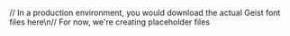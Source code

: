 // In a production environment, you would download the actual Geist font files here\n// For now, we're creating placeholder files
